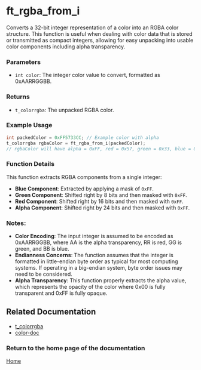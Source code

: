 # ft_rgba_from_i
Converts a 32-bit integer representation of a color into an RGBA color structure. This function is useful when dealing with color data that is stored or transmitted as compact integers, allowing for easy unpacking into usable color components including alpha transparency.

### Parameters
- `int color`: The integer color value to convert, formatted as 0xAARRGGBB.

### Returns
- `t_colorrgba`: The unpacked RGBA color.

### Example Usage
```c
int packedColor = 0xFF5733CC; // Example color with alpha
t_colorrgba rgbaColor = ft_rgba_from_i(packedColor);
// rgbaColor will have alpha = 0xFF, red = 0x57, green = 0x33, blue = 0xCC
```

### Function Details
This function extracts RGBA components from a single integer:
- **Blue Component**: Extracted by applying a mask of `0xFF`.
- **Green Component**: Shifted right by 8 bits and then masked with `0xFF`.
- **Red Component**: Shifted right by 16 bits and then masked with `0xFF`.
- **Alpha Component**: Shifted right by 24 bits and then masked with `0xFF`.

### Notes:
- **Color Encoding**: The input integer is assumed to be encoded as 0xAARRGGBB, where AA is the alpha transparency, RR is red, GG is green, and BB is blue.
- **Endianness Concerns**: The function assumes that the integer is formatted in little-endian byte order as typical for most computing systems. If operating in a big-endian system, byte order issues may need to be considered.
- **Alpha Transparency**: This function properly extracts the alpha value, which represents the opacity of the color where 0x00 is fully transparent and 0xFF is fully opaque.

## Related Documentation
- [t_colorrgba](./t_colorrgba.md)
- [color-doc](../color-doc.md)

### Return to the home page of the documentation
[Home](../../home.md)
